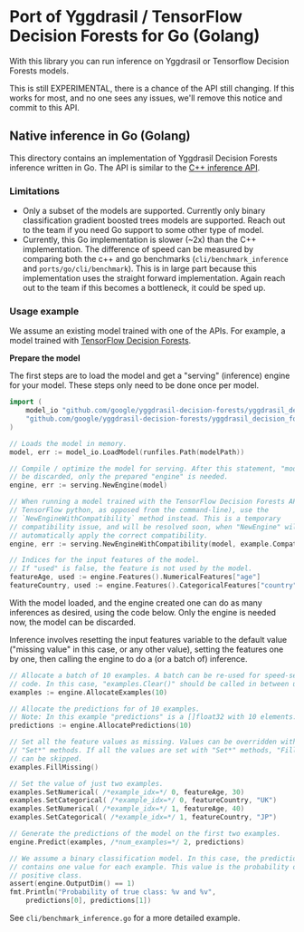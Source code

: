 # Port of Yggdrasil / TensorFlow Decision Forests for Go (Golang)

With this library you can run inference on Yggdrasil or Tensorflow Decision
Forests models.

This is still EXPERIMENTAL, there is a chance of the API still changing. If this
works for most, and no one sees any issues, we'll remove this notice and commit
to this API.

## Native inference in Go (Golang)

This directory contains an implementation of Yggdrasil Decision Forests
inference written in Go. The API is similar to the
[C++ inference API](https://github.com/google/yggdrasil-decision-forests/blob/main/documentation/public/docs/cli_user_manual.md).

### Limitations

-   Only a subset of the models are supported. Currently only binary
    classification gradient boosted trees models are supported.
    Reach out to the team if you need Go support to some other type of model.
-   Currently, this Go implementation is slower (~2x) than the C++
    implementation. The difference of speed can be measured by comparing both
    the c++ and go benchmarks (`cli/benchmark_inference` and
    `ports/go/cli/benchmark`). This is in large part because this implementation
    uses the straight forward implementation. Again reach out to the team
    if this becomes a bottleneck, it could be sped up. 

### Usage example

We assume an existing model trained with one of the APIs. For example, a model
trained with
[TensorFlow Decision Forests](https://www.tensorflow.org/decision_forests).

**Prepare the model**

The first steps are to load the model and get a "serving" (inference) engine
for your model. These steps only need to be done once per model.

```go
import (
    model_io "github.com/google/yggdrasil-decision-forests/yggdrasil_decision_forests/port/go/model/io/canonical"
    "github.com/google/yggdrasil-decision-forests/yggdrasil_decision_forests/port/go/serving"
)

// Loads the model in memory.
model, err := model_io.LoadModel(runfiles.Path(modelPath))

// Compile / optimize the model for serving. After this statement, "model" can
// be discarded, only the prepared "engine" is needed.
engine, err := serving.NewEngine(model)

// When running a model trained with the TensorFlow Decision Forests API (in
// TensorFlow python, as opposed from the command-line), use the
// `NewEngineWithCompatibility` method instead. This is a temporary
// compatibility issue, and will be resolved soon, when "NewEngine" will
// automatically apply the correct compatibility.
engine, err := serving.NewEngineWithCompatibility(model, example.CompatibilityTensorFlowDecisionForests)

// Indices for the input features of the model.
// If "used" is false, the feature is not used by the model.
featureAge, used := engine.Features().NumericalFeatures["age"]
featureCountry, used := engine.Features().CategoricalFeatures["country"]
```

With the model loaded, and the engine created one can do as many inferences as 
desired, using the code below. Only the engine is needed now, the model can be
discarded.

Inference involves resetting the input features variable to the default value
("missing value" in this case, or any other value), setting the features one
by one, then calling the engine to do a (or a batch of) inference.

```go
// Allocate a batch of 10 examples. A batch can be re-used for speed-sensitive
// code. In this case, "examples.Clear()" should be called in between usages.
examples := engine.AllocateExamples(10)

// Allocate the predictions for of 10 examples.
// Note: In this example "predictions" is a []float32 with 10 elements.
predictions := engine.AllocatePredictions(10)

// Set all the feature values as missing. Values can be overridden with the
// "Set*" methods. If all the values are set with "Set*" methods, "FillMissing"
// can be skipped.
examples.FillMissing()

// Set the value of just two examples.
examples.SetNumerical( /*example_idx=*/ 0, featureAge, 30)
examples.SetCategorical( /*example_idx=*/ 0, featureCountry, "UK")
examples.SetNumerical( /*example_idx=*/ 1, featureAge, 40)
examples.SetCategorical( /*example_idx=*/ 1, featureCountry, "JP")

// Generate the predictions of the model on the first two examples.
engine.Predict(examples, /*num_examples=*/ 2, predictions)

// We assume a binary classification model. In this case, the prediction
// contains one value for each example. This value is the probability of the
// positive class.
assert(engine.OutputDim() == 1)
fmt.Println("Probability of true class: %v and %v",
    predictions[0], predictions[1])
```

See `cli/benchmark_inference.go` for a more detailed example.

